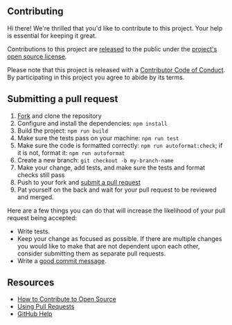 ## Contributing

[fork]: https://github.com/githubnext/testpilot/fork
[pr]: https://github.com/githubnext/testpilot/compare
[code-of-conduct]: CODE_OF_CONDUCT.md

Hi there! We're thrilled that you'd like to contribute to this project. Your help is essential for keeping it great.

Contributions to this project are [released](https://help.github.com/articles/github-terms-of-service/#6-contributions-under-repository-license) to the public under the [project's open source license](LICENSE).

Please note that this project is released with a [Contributor Code of Conduct](CODE_OF_CONDUCT.md). By participating in this project you agree to abide by its terms.

## Submitting a pull request

1. [Fork][fork] and clone the repository
2. Configure and install the dependencies: `npm install`
3. Build the project: `npm run build`
4. Make sure the tests pass on your machine: `npm run test`
5. Make sure the code is formatted correctly: `npm run autoformat:check`; if it is not, format it: `npm run autoformat`
6. Create a new branch: `git checkout -b my-branch-name`
7. Make your change, add tests, and make sure the tests and format checks still pass
8. Push to your fork and [submit a pull request][pr]
9. Pat yourself on the back and wait for your pull request to be reviewed and merged.

Here are a few things you can do that will increase the likelihood of your pull request being accepted:

- Write tests.
- Keep your change as focused as possible. If there are multiple changes you would like to make that are not dependent upon each other, consider submitting them as separate pull requests.
- Write a [good commit message](http://tbaggery.com/2008/04/19/a-note-about-git-commit-messages.html).

## Resources

- [How to Contribute to Open Source](https://opensource.guide/how-to-contribute/)
- [Using Pull Requests](https://help.github.com/articles/about-pull-requests/)
- [GitHub Help](https://help.github.com)
